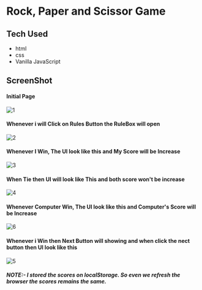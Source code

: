﻿# Rock, Paper and Scissor Game

## Tech Used
  - html
  - css
  - Vanilla JavaScript

## ScreenShot

#### Initial Page
![1](https://github.com/ruchipratihast/cuvette-micro_project_3/assets/132348008/033b0d6a-55d8-4f27-838f-f835f4a7f4c2)

#### Whenever i will Click on Rules Button the RuleBox will open 
![2](https://github.com/ruchipratihast/cuvette-micro_project_3/assets/132348008/da640fb0-e6f7-4168-a656-58a237f3ad57)

#### Whenever I Win, The UI look like this and My Score will be Increase
![3](https://github.com/ruchipratihast/cuvette-micro_project_3/assets/132348008/af46912a-9e42-4c54-a9cf-1d7f9ae5e65c)

#### When Tie then UI will look like This and both score won't be increase
![4](https://github.com/ruchipratihast/cuvette-micro_project_3/assets/132348008/f464e221-2b38-4c05-8beb-dae82437f02b)

#### Whenever Computer Win, The UI look like this and Computer's Score will be Increase
![6](https://github.com/ruchipratihast/cuvette-micro_project_3/assets/132348008/d5375ec7-db40-4761-9af5-a6206cb6d9c9)

#### Whenever i Win then Next Button will showing and when click the nect button then UI look like this
![5](https://github.com/ruchipratihast/cuvette-micro_project_3/assets/132348008/11190269-092a-4c3e-b5d1-fec83937880b)


##### NOTE:- I stored the scores on localStorage. So even we refresh the browser the scores remains the same.

